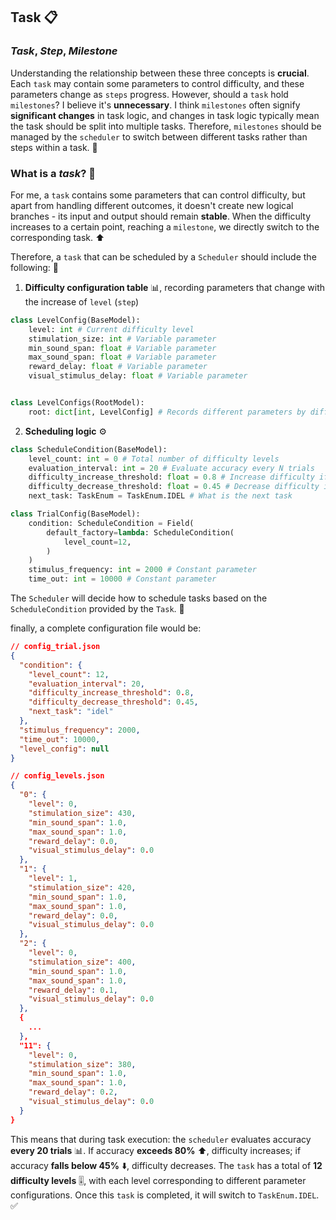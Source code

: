 ## Task 📋

### _Task_, _Step_, _Milestone_

Understanding the relationship between these three concepts is **crucial**. Each `task` may contain some parameters to control difficulty, and these parameters change as `steps` progress. However, should a `task` hold `milestones`? I believe it's **unnecessary**. I think `milestones` often signify **significant changes** in task logic, and changes in task logic typically mean the task should be split into multiple tasks. Therefore, `milestones` should be managed by the `scheduler` to switch between different tasks rather than steps within a task. 🔄

### What is a _task_? 🤔

For me, a `task` contains some parameters that can control difficulty, but apart from handling different outcomes, it doesn't create new logical branches - its input and output should remain **stable**. When the difficulty increases to a certain point, reaching a `milestone`, we directly switch to the corresponding task. ⬆️

Therefore, a `task` that can be scheduled by a `Scheduler` should include the following: 📝

1. **Difficulty configuration table** 📊, recording parameters that change with the increase of `level` (`step`)

```python
class LevelConfig(BaseModel):
    level: int # Current difficulty level
    stimulation_size: int # Variable parameter
    min_sound_span: float # Variable parameter
    max_sound_span: float # Variable parameter
    reward_delay: float # Variable parameter
    visual_stimulus_delay: float # Variable parameter


class LevelConfigs(RootModel):
    root: dict[int, LevelConfig] # Records different parameters by difficulty level
```

2. **Scheduling logic** ⚙️

```python
class ScheduleCondition(BaseModel):
    level_count: int = 0 # Total number of difficulty levels
    evaluation_interval: int = 20 # Evaluate accuracy every N trials
    difficulty_increase_threshold: float = 0.8 # Increase difficulty if accuracy exceeds this value
    difficulty_decrease_threshold: float = 0.45 # Decrease difficulty if accuracy falls below this value
    next_task: TaskEnum = TaskEnum.IDEL # What is the next task

class TrialConfig(BaseModel):
    condition: ScheduleCondition = Field(
        default_factory=lambda: ScheduleCondition(
            level_count=12,
        )
    )
    stimulus_frequency: int = 2000 # Constant parameter
    time_out: int = 10000 # Constant parameter
```

The `Scheduler` will decide how to schedule tasks based on the `ScheduleCondition` provided by the `Task`. 🎯

finally, a complete configuration file would be:

```json
// config_trial.json
{
  "condition": {
    "level_count": 12,
    "evaluation_interval": 20,
    "difficulty_increase_threshold": 0.8,
    "difficulty_decrease_threshold": 0.45,
    "next_task": "idel"
  },
  "stimulus_frequency": 2000,
  "time_out": 10000,
  "level_config": null
}
```

```json
// config_levels.json
{
  "0": {
    "level": 0,
    "stimulation_size": 430,
    "min_sound_span": 1.0,
    "max_sound_span": 1.0,
    "reward_delay": 0.0,
    "visual_stimulus_delay": 0.0
  },
  "1": {
    "level": 1,
    "stimulation_size": 420,
    "min_sound_span": 1.0,
    "max_sound_span": 1.0,
    "reward_delay": 0.0,
    "visual_stimulus_delay": 0.0
  },
  "2": {
    "level": 0,
    "stimulation_size": 400,
    "min_sound_span": 1.0,
    "max_sound_span": 1.0,
    "reward_delay": 0.1,
    "visual_stimulus_delay": 0.0
  },
  {
    ...
  },
  "11": {
    "level": 0,
    "stimulation_size": 380,
    "min_sound_span": 1.0,
    "max_sound_span": 1.0,
    "reward_delay": 0.2,
    "visual_stimulus_delay": 0.0
  }
}
```

This means that during task execution: the `scheduler` evaluates accuracy **every 20 trials** 📊. If accuracy **exceeds 80%** ⬆️, difficulty increases; if accuracy **falls below 45%** ⬇️, difficulty decreases. The `task` has a total of **12 difficulty levels** 🎚️, with each level corresponding to different parameter configurations. Once this `task` is completed, it will switch to `TaskEnum.IDEL`. ✅
